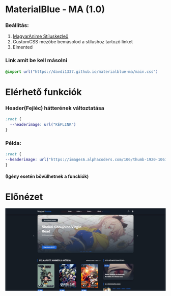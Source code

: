 # MaterialBlue - MA (1.0)

### Beállítás:
1. [MagyarAnime Stíluskezleő](https://magyaranime.hu/felhasznalo/customcss/)
2. CustomCSS mezőbe bemásolod a stílushoz tartozó linket
3. Elmented

### Link amit be kell másolni
```css
@import url("https://davdi1337.github.io/materialblue-ma/main.css")
```

# Elérhető funkciók
### Header(Fejléc) hátterének változtatása
```css
:root {
  --headerimage: url("KÉPLINK")
}
```
### Példa: 
```css
:root {
--headerimage: url("https://images6.alphacoders.com/106/thumb-1920-1061828.png");
}
```
#### (Igény esetén bővülhetnek a funckiók)

# Előnézet
![Preview](https://github.com/davdi1337/materialblue-ma/blob/master/images/preview.jpg)
